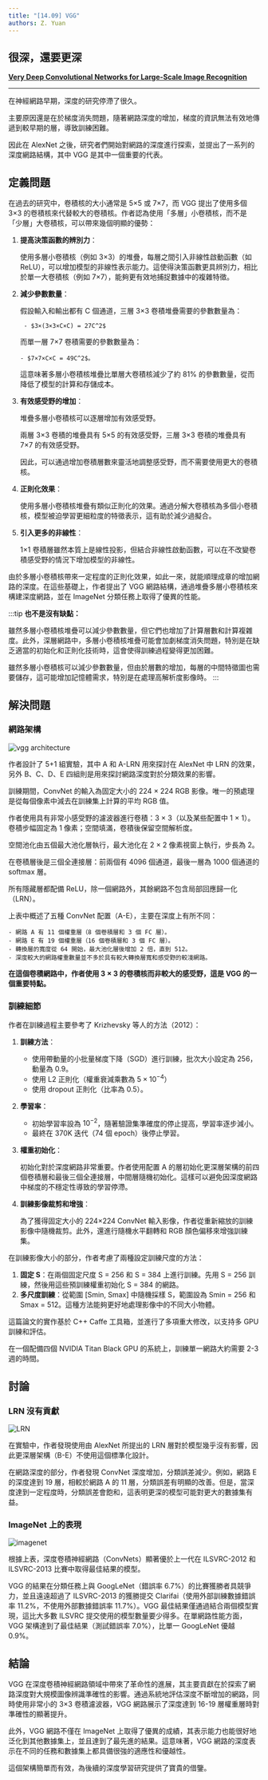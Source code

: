 ```yaml
---
title: "[14.09] VGG"
authors: Z. Yuan
---
```


## 很深，還要更深

[**Very Deep Convolutional Networks for Large-Scale Image Recognition**](https://arxiv.org/abs/1409.1556)

---

在神經網路早期，深度的研究停滯了很久。

主要原因還是在於梯度消失問題，隨著網路深度的增加，梯度的資訊無法有效地傳遞到較早期的層，導致訓練困難。

因此在 AlexNet 之後，研究者們開始對網路的深度進行探索，並提出了一系列的深度網路結構，其中 VGG 是其中一個重要的代表。

## 定義問題

在過去的研究中，卷積核的大小通常是 5×5 或 7×7，而 VGG 提出了使用多個 3×3 的卷積核來代替較大的卷積核。作者認為使用「多層」小卷積核，而不是「少層」大卷積核，可以帶來幾個明顯的優勢：

1.  **提高決策函數的辨別力**：

    使用多層小卷積核（例如 3×3）的堆疊，每層之間引入非線性啟動函數（如 ReLU），可以增加模型的非線性表示能力。這使得決策函數更具辨別力，相比於單一大卷積核（例如 7×7），能夠更有效地捕捉數據中的複雜特徵。

2.  **減少參數數量**：

    假設輸入和輸出都有 C 個通道，三層 3×3 卷積堆疊需要的參數數量為：

         - $3×(3×3×C×C) = 27C^2$

    而單一層 7×7 卷積需要的參數數量為：

        - $7×7×C×C = 49C^2$。

    這意味著多層小卷積核堆疊比單層大卷積核減少了約 81% 的參數數量，從而降低了模型的計算和存儲成本。

3.  **有效感受野的增加**：

    堆疊多層小卷積核可以逐層增加有效感受野。

    兩層 3×3 卷積的堆疊具有 5×5 的有效感受野，三層 3×3 卷積的堆疊具有 7×7 的有效感受野。

    因此，可以通過增加卷積層數來靈活地調整感受野，而不需要使用更大的卷積核。

4.  **正則化效果**：

    使用多層小卷積核堆疊有類似正則化的效果。通過分解大卷積核為多個小卷積核，模型被迫學習更細粒度的特徵表示，這有助於減少過擬合。

5.  **引入更多的非線性**：

    1×1 卷積層雖然本質上是線性投影，但結合非線性啟動函數，可以在不改變卷積感受野的情況下增加模型的非線性。

由於多層小卷積核帶來一定程度的正則化效果，如此一來，就能順理成章的增加網路的深度。在這些基礎上，作者提出了 VGG 網路結構，通過堆疊多層小卷積核來構建深度網路，並在 ImageNet 分類任務上取得了優異的性能。

:::tip
**也不是沒有缺點：**

雖然多層小卷積核堆疊可以減少參數數量，但它們也增加了計算層數和計算複雜度。此外，深層網路中，多層小卷積核堆疊可能會加劇梯度消失問題，特別是在缺乏適當的初始化和正則化技術時，這會使得訓練過程變得更加困難。

雖然多層小卷積核可以減少參數數量，但由於層數的增加，每層的中間特徵圖也需要儲存，這可能增加記憶體需求，特別是在處理高解析度影像時。
:::

## 解決問題

### 網路架構

![vgg architecture](./img/img1.jpg)

作者設計了 5+1 組實驗，其中 A 和 A-LRN 用來探討在 AlexNet 中 LRN 的效果，另外 B、C、D、E 四組則是用來探討網路深度對於分類效果的影響。

訓練期間，ConvNet 的輸入為固定大小的 224 × 224 RGB 影像。唯一的預處理是從每個像素中減去在訓練集上計算的平均 RGB 值。

作者使用具有非常小感受野的濾波器進行卷積：3 × 3（以及某些配置中 1 × 1）。卷積步幅固定為 1 像素；空間填滿，卷積後保留空間解析度。

空間池化由五個最大池化層執行，最大池化在 2 × 2 像素視窗上執行，步長為 2。

在卷積層後是三個全連接層：前兩個有 4096 個通道，最後一層為 1000 個通道的 softmax 層。

所有隱藏層都配備 ReLU，除一個網路外，其餘網路不包含局部回應歸一化（LRN）。

上表中概述了五種 ConvNet 配置（A-E），主要在深度上有所不同：

    - 網路 A 有 11 個權重層（8 個卷積層和 3 個 FC 層）。
    - 網路 E 有 19 個權重層（16 個卷積層和 3 個 FC 層）。
    - 轉換層的寬度從 64 開始，最大池化層後增加 2 倍，直到 512。
    - 深度較大的網路權重數量並不多於具有較大轉換層寬和感受野的較淺網路。

**在這個卷積網路中，作者使用 3 × 3 的卷積核而非較大的感受野，這是 VGG 的一個重要特點。**

### 訓練細節

作者在訓練過程主要參考了 Krizhevsky 等人的方法（2012）：

1. **訓練方法**：

   - 使用帶動量的小批量梯度下降（SGD）進行訓練，批次大小設定為 256，動量為 0.9。
   - 使用 L2 正則化（權重衰減乘數為 $5 × 10^{-4}$）
   - 使用 dropout 正則化（比率為 0.5）。

2. **學習率**：

   - 初始學習率設為 $10^{-2}$，隨著驗證集準確度的停止提高，學習率逐步減小。
   - 最終在 370K 迭代（74 個 epoch）後停止學習。

3. **權重初始化**：

   初始化對於深度網路非常重要。作者使用配置 A 的層初始化更深層架構的前四個卷積層和最後三個全連接層，中間層隨機初始化。這樣可以避免因深度網路中梯度的不穩定性導致的學習停滯。

4. **訓練影像裁剪和增強**：

   為了獲得固定大小的 224×224 ConvNet 輸入影像，作者從重新縮放的訓練影像中隨機裁剪。此外，還進行隨機水平翻轉和 RGB 顏色偏移來增強訓練集。

在訓練影像大小的部分，作者考慮了兩種設定訓練尺度的方法：

1. **固定 S**：在兩個固定尺度 S = 256 和 S = 384 上進行訓練。先用 S = 256 訓練，然後用這些預訓練權重初始化 S = 384 的網路。
2. **多尺度訓練**：從範圍 [Smin, Smax] 中隨機採樣 S，範圍設為 Smin = 256 和 Smax = 512。這種方法能夠更好地處理影像中的不同大小物體。

這篇論文的實作基於 C++ Caffe 工具箱，並進行了多項重大修改，以支持多 GPU 訓練和評估。

在一個配備四個 NVIDIA Titan Black GPU 的系統上，訓練單一網路大約需要 2-3 週的時間。

## 討論

### LRN 沒有貢獻

![LRN](./img/img2.jpg)

在實驗中，作者發現使用由 AlexNet 所提出的 LRN 層對於模型幾乎沒有影響，因此更深層架構（B-E）不使用這個標準化設計。

在網路深度的部分，作者發現 ConvNet 深度增加，分類誤差減少。例如，網路 E 的深度達到 19 層，相較於網路 A 的 11 層，分類誤差有明顯的改善。但是，當深度達到一定程度時，分類誤差會飽和，這表明更深的模型可能對更大的數據集有益。

### ImageNet 上的表現

![imagenet](./img/img3.jpg)

根據上表，深度卷積神經網路（ConvNets）顯著優於上一代在 ILSVRC-2012 和 ILSVRC-2013 比賽中取得最佳結果的模型。

VGG 的結果在分類任務上與 GoogLeNet（錯誤率 6.7%）的比賽獲勝者具競爭力，並且遠遠超過了 ILSVRC-2013 的獲勝提交 Clarifai（使用外部訓練數據錯誤率 11.2%，不使用外部數據錯誤率 11.7%）。VGG 最佳結果僅通過結合兩個模型實現，這比大多數 ILSVRC 提交使用的模型數量要少得多。在單網路性能方面，VGG 架構達到了最佳結果（測試錯誤率 7.0%），比單一 GoogLeNet 優越 0.9%。

## 結論

VGG 在深度卷積神經網路領域中帶來了革命性的進展，其主要貢獻在於探索了網路深度對大規模圖像辨識準確性的影響。通過系統地評估深度不斷增加的網路，同時使用非常小的 3×3 卷積濾波器，VGG 網路展示了深度達到 16-19 層權重層時對準確性的顯著提升。

此外，VGG 網路不僅在 ImageNet 上取得了優異的成績，其表示能力也能很好地泛化到其他數據集上，並且達到了最先進的結果。這意味著，VGG 網路的深度表示在不同的任務和數據集上都具備很強的適應性和優越性。

這個架構簡單而有效，為後續的深度學習研究提供了寶貴的借鑒。
